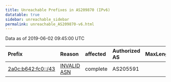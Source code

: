 ```yaml
---
title: Unreachable Prefixes in AS209870 (IPv6)
datatable: true
sidebar: unreachable_sidebar
permalink: unreachable_AS209870-v6.html
---
```


Data as of 2019-06-02 09:45:00 UTC


<div class="datatable-begin"></div>

| Prefix                                                         | Reason                                                                                                     | affected   | Authorized AS   |   MaxLength | Anchor                                         |   unreachable /48s |
|:---------------------------------------------------------------|:-----------------------------------------------------------------------------------------------------------|:-----------|:----------------|------------:|:-----------------------------------------------|-------------------:|
| [2a0c:b642:fc0::/43](https://stat.ripe.net/2a0c:b642:fc0::/43) | [INVALID ASN](https://rpki-validator.ripe.net/announcement-preview?asn=AS209870&prefix=2a0c:b642:fc0::/43) | complete   | AS205591        |          48 | [RIPE](unreachable_RIPE_NCC_RPKI_Root-v6.html) |                 32 |

<div class="datatable-end"></div>